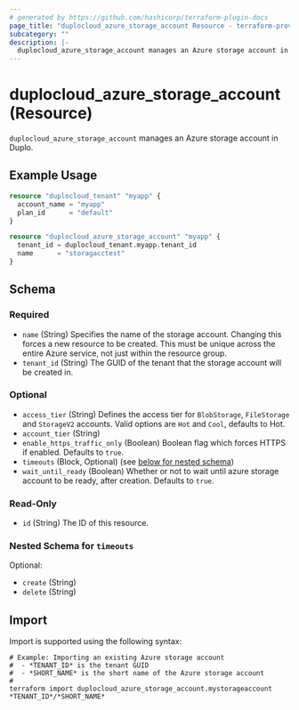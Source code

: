 ```yaml
---
# generated by https://github.com/hashicorp/terraform-plugin-docs
page_title: "duplocloud_azure_storage_account Resource - terraform-provider-duplocloud"
subcategory: ""
description: |-
  duplocloud_azure_storage_account manages an Azure storage account in Duplo.
---
```


# duplocloud_azure_storage_account (Resource)

`duplocloud_azure_storage_account` manages an Azure storage account in Duplo.

## Example Usage

```terraform
resource "duplocloud_tenant" "myapp" {
  account_name = "myapp"
  plan_id      = "default"
}

resource "duplocloud_azure_storage_account" "myapp" {
  tenant_id = duplocloud_tenant.myapp.tenant_id
  name      = "storagacctest"
}
```

<!-- schema generated by tfplugindocs -->
## Schema

### Required

- `name` (String) Specifies the name of the storage account. Changing this forces a new resource to be created. This must be unique across the entire Azure service, not just within the resource group.
- `tenant_id` (String) The GUID of the tenant that the storage account will be created in.

### Optional

- `access_tier` (String) Defines the access tier for `BlobStorage`, `FileStorage` and `StorageV2` accounts. Valid options are `Hot` and `Cool`, defaults to Hot.
- `account_tier` (String)
- `enable_https_traffic_only` (Boolean) Boolean flag which forces HTTPS if enabled. Defaults to `true`.
- `timeouts` (Block, Optional) (see [below for nested schema](#nestedblock--timeouts))
- `wait_until_ready` (Boolean) Whether or not to wait until azure storage account to be ready, after creation. Defaults to `true`.

### Read-Only

- `id` (String) The ID of this resource.

<a id="nestedblock--timeouts"></a>
### Nested Schema for `timeouts`

Optional:

- `create` (String)
- `delete` (String)

## Import

Import is supported using the following syntax:

```shell
# Example: Importing an existing Azure storage account
#  - *TENANT_ID* is the tenant GUID
#  - *SHORT_NAME* is the short name of the Azure storage account
#
terraform import duplocloud_azure_storage_account.mystorageaccount *TENANT_ID*/*SHORT_NAME*
```
